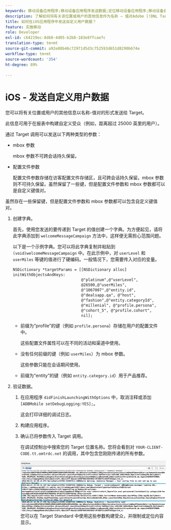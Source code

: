 ```yaml
---
keywords: 移动设备应用程序;移动设备应用程序发送数据;定位移动设备应用程序;移动设备自定义用户数据;移动设备应用程序自定义数据
description: 了解如何将有关该位置或用户的其他信息作为名称 — 值对Adobe [!DNL Target] ，以帮助您构建自定义受众。
title: 如何在iOS应用程序中发送自定义用户数据？
feature: 实施移动
role: Developer
exl-id: c64219ec-8d60-4d05-b2b8-103e8ffcaefc
translation-type: tm+mt
source-git-commit: a92e88b46c72971d5d3c752593d651d8290b674e
workflow-type: tm+mt
source-wordcount: '354'
ht-degree: 89%

---
```


# iOS - 发送自定义用户数据

您可以将有关位置或用户的其他信息以名称-值对的形式发送给 Target。

此信息可用于在报表中构建自定义受众（例如，距离超过 25000 英里的用户）。

通过 Target 调用可以发送以下两种类型的参数：

* mbox 参数

   mbox 参数不可跨会话持久保留。
* 配置文件参数

   配置文件参数存储在访客配置文件存储区，且可跨会话持久保留。mbox 参数则不可持久保留。虽然保留了一些键，但是配置文件参数和 mbox 参数都可以是自定义键值对。

虽然存在一些保留键，但是配置文件参数和 mbox 参数都可以包含自定义键值对。

1. 创建字典。

   首先，使用您发送的要传递到 Target 的值创建一个字典。为方便起见，请将此字典添加到 `welcomeMessageCampaign` 方法中，这样便无需担心范围问题。

   以下是一个示例字典。您可以将此字典复制并粘贴到 `(void)welcomeMessageCampaign` 中。在此示例中，对 `userLevel` 和 `userMiles` 等键的值进行了硬编码。一般情况下，您需要传入对应的变量。

   ```
   NSDictionary *targetParams = [[NSDictionary alloc] initWithObjectsAndKeys: 
                                 @"platinum",@"userLevel", 
                                 @26500,@"userMiles", 
                                 @"1067007",@"entity.id", 
                                 @"dealsapp.qa", @"host", 
                                 @"fashion",@"entity.categoryId", 
                                 @"millenial", @"profile.persona", 
                                 @"cohort_5", @"profile.cohort", 
                                 nil];
   ```

   * 前缀为“profile”的键（例如 `profile.persona`）存储在用户的配置文件中。

      这些配置文件属性可以在不同的活动和渠道中使用。

   * 没有任何前缀的键（例如 `userMiles`）为 mbox 参数。

      这些参数只能在会话期间使用。

   * 前缀为“entity”的键（例如 `entity.category.id`）用于产品推荐。

1. 验证数据。
   1. 在应用程序 `didFinishLaunchingWithOptions` 中，取消注释或添加 `[ADBMobile setDebugLogging:YES];`。

      这会打印详细的调试日志。
   1. 构建应用程序。
   1. 确认已将参数传入 Target 调用。

      在调试控制台中搜索您的 Target 位置名称。您将会看到对 `YOUR-CLIENT-CODE.tt.omtrdc.net` 的调用，其中包含您刚刚传递的所有参数。

      ![](assets/mobile-debug.png)
   您可以在 Target Standard 中使用这些参数构建受众，并限制或定位内容显示。
